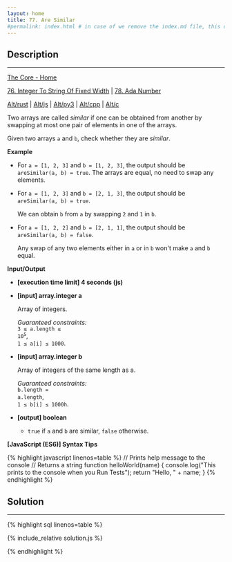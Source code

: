 ```yaml
---
layout: home
title: 77. Are Similar
#permalink: index.html # in case of we remove the index.md file, this doc will be the index page
---
```


<div class="row">
<div class="columnStmt" markdown="1">

## Description

---

[The Core - Home](../../code-signal-arcade-thecore/README.html)

[76. Integer To String Of Fixed Width](../76_integerToStringOfFixedWidth/README.html) | [78. Ada Number](../78_adaNumber/README.html)

[Alt/rust](./Alt_rust/README.md) | [Alt/js](./Alt_js/README.html) | [Alt/py3](./Alt_py3/README.md) | [Alt/cpp](./Alt_cpp/README.md) | [Alt/c](./Alt_c/README.md)

Two arrays are called _similar_ if one can be obtained from another by swapping at most one pair of elements in one of the arrays.

Given two arrays <code>a</code> and <code>b</code>, check whether they are _similar_.

**Example**

- For <code>a = [1, 2, 3]</code> and <code>b = [1, 2, 3]</code>, the output should be
  <code>areSimilar(a, b) = true</code>.
  The arrays are equal, no need to swap any elements.

- For <code>a = [1, 2, 3]</code> and <code>b = [2, 1, 3]</code>, the output should be
  <code>areSimilar(a, b) = true</code>.

  We can obtain <code>b</code> from <code>a</code> by swapping <code>2</code> and <code>1</code> in <code>b</code>.

- For <code>a = [1, 2, 2]</code> and <code>b = [2, 1, 1]</code>, the output should be
  <code>areSimilar(a, b) = false</code>.

  Any swap of any two elements either in <code>a</code> or in <code>b</code> won't make <code>a</code> and <code>b</code> equal.

**Input/Output**

- **[execution time limit] 4 seconds (js)**

- **[input] array.integer a**

  Array of integers.<br>

  _Guaranteed constraints:_<br>
  <code>3 ≤ a.length ≤ 10<sup>5</sup></code>,<br> <code>1 ≤ a[i] ≤ 1000</code>.

- **[input] array.integer b**

  Array of integers of the same length as a.<br>

  _Guaranteed constraints:_<br>
  <code>b.length = a.length</code>,<br> <code>1 ≤ b[i] ≤ 1000h</code>.

- **[output] boolean**
  - <code>true</code> if <code>a</code> and <code>b</code> are similar, <code>false</code> otherwise.

**[JavaScript (ES6)] Syntax Tips**

{% highlight javascript linenos=table %}
// Prints help message to the console
// Returns a string
function helloWorld(name) {
console.log("This prints to the console when you Run Tests");
return "Hello, " + name;
}
{% endhighlight %}

</div>
<div class="columnSol" markdown="1">

## Solution

---

{% highlight sql linenos=table %}

{% include_relative solution.js %}

{% endhighlight %}

</div>
</div>
